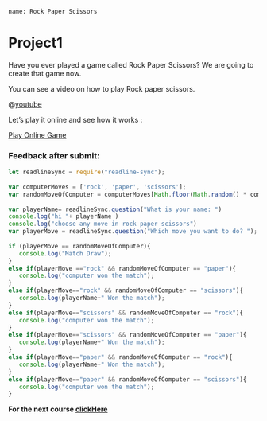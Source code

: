```ngMeta
name: Rock Paper Scissors
```

# Project1

Have you ever played a game called Rock Paper Scissors? We are going to create that game now.

You can see a video on how to play Rock paper scissors.

@[youtube](AnRYS02tvRA)

Let’s play it online and see how it works :

[Play Online Game](https://www.crazygames.com/game/rock-paper-scissors)
 
 
### Feedback after submit:

```javascript
let readlineSync = require("readline-sync");
 
var computerMoves = ['rock', 'paper', 'scissors'];
var randomMoveOfComputer = computerMoves[Math.floor(Math.random() * computerMoves.length)];
 
var playerName= readlineSync.question("What is your name: ")
console.log("hi "+ playerName )
console.log("choose any move in rock paper scissors")
var playerMove = readlineSync.question("Which move you want to do? ");
 
if (playerMove == randomMoveOfComputer){
   console.log("Match Draw");
}
else if(playerMove =="rock" && randomMoveOfComputer == "paper"){
   console.log("computer won the match");
}
else if(playerMove=="rock" && randomMoveOfComputer == "scissors"){
   console.log(playerName+" Won the match");
}
else if(playerMove=="scissors" && randomMoveOfComputer == "rock"){
   console.log("computer won the match");
}
else if(playerMove=="scissors" && randomMoveOfComputer == "paper"){
   console.log(playerName+" Won the match");
}
else if(playerMove=="paper" && randomMoveOfComputer == "rock"){
   console.log(playerName+" Won the match");
}
else if(playerMove=="paper" && randomMoveOfComputer == "scissors"){
   console.log("computer won the match");
}
```


**For the next course [clickHere](https://www.merakilearn.org/course/137/exercise/3536)**

